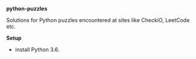 **python-puzzles**

Solutions for Python puzzles encountered at sites like CheckiO, LeetCode etc.

**Setup**

- install Python 3.6. 